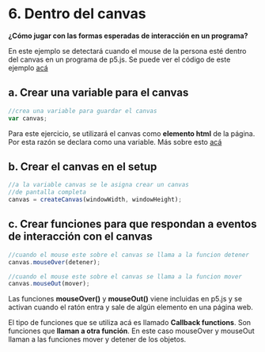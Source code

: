 # 6. Dentro del canvas

**¿Cómo jugar con las formas esperadas de interacción en un programa?**

En este ejemplo se detectará cuando el mouse de la persona esté dentro del canvas en un programa de p5.js. Se puede ver el código de este ejemplo [acá](http://alpha.editor.p5js.org/laurajunco/sketches/SyKFXj00Z)

## a. Crear una variable para el canvas

```javascript
//crea una variable para guardar el canvas
var canvas;
```

Para este ejercicio, se utilizará el canvas como **elemento html** de la página. Por esta razón se declara como una variable. Más sobre esto [acá](https://p5js.org/reference/#/p5.Element)

## b. Crear el canvas en el setup

```javascript
//a la variable canvas se le asigna crear un canvas
//de pantalla completa
canvas = createCanvas(windowWidth, windowHeight);
```

## c. Crear funciones para que respondan a eventos de interacción con el canvas

```javascript
//cuando el mouse este sobre el canvas se llama a la funcion detener
canvas.mouseOver(detener);

//cuando el mouse este sobre el canvas se llama a la funcion mover
canvas.mouseOut(mover);
```

Las funciones **mouseOver\(\)** y **mouseOut\(\)** viene incluidas en p5.js y se activan cuando el ratón entra y sale de algún elemento en una página web.

El tipo de funciones que se utiliza acá es llamado **Callback functions**. Son funciones que **llaman a otra función**. En este caso mouseOver y mouseOut llaman a las funciones mover y detener de los objetos.

